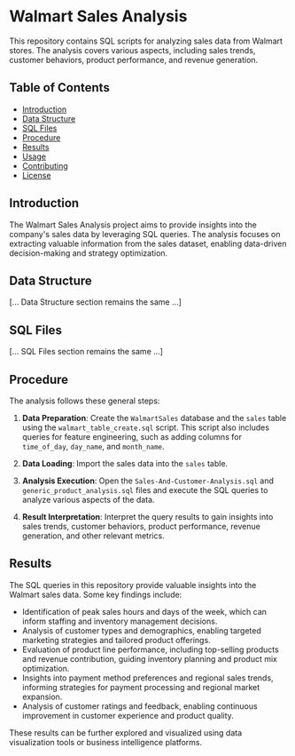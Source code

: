# Walmart Sales Analysis

This repository contains SQL scripts for analyzing sales data from Walmart stores. The analysis covers various aspects, including sales trends, customer behaviors, product performance, and revenue generation.

## Table of Contents

- [Introduction](#introduction)
- [Data Structure](#data-structure)
- [SQL Files](#sql-files)
- [Procedure](#procedure)
- [Results](#results)
- [Usage](#usage)
- [Contributing](#contributing)
- [License](#license)

## Introduction

The Walmart Sales Analysis project aims to provide insights into the company's sales data by leveraging SQL queries. The analysis focuses on extracting valuable information from the sales dataset, enabling data-driven decision-making and strategy optimization.

## Data Structure

[... Data Structure section remains the same ...]

## SQL Files

[... SQL Files section remains the same ...]

## Procedure

The analysis follows these general steps:

1. **Data Preparation**: Create the `WalmartSales` database and the `sales` table using the `walmart_table_create.sql` script. This script also includes queries for feature engineering, such as adding columns for `time_of_day`, `day_name`, and `month_name`.

2. **Data Loading**: Import the sales data into the `sales` table.

3. **Analysis Execution**: Open the `Sales-And-Customer-Analysis.sql` and `generic_product_analysis.sql` files and execute the SQL queries to analyze various aspects of the data.

4. **Result Interpretation**: Interpret the query results to gain insights into sales trends, customer behaviors, product performance, revenue generation, and other relevant metrics.

## Results

The SQL queries in this repository provide valuable insights into the Walmart sales data. Some key findings include:

- Identification of peak sales hours and days of the week, which can inform staffing and inventory management decisions.
- Analysis of customer types and demographics, enabling targeted marketing strategies and tailored product offerings.
- Evaluation of product line performance, including top-selling products and revenue contribution, guiding inventory planning and product mix optimization.
- Insights into payment method preferences and regional sales trends, informing strategies for payment processing and regional market expansion.
- Analysis of customer ratings and feedback, enabling continuous improvement in customer experience and product quality.

These results can be further explored and visualized using data visualization tools or business intelligence platforms.


